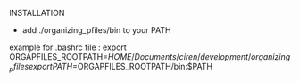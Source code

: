 INSTALLATION
  - add ./organizing_pfiles/bin to your PATH

example for .bashrc file :
export ORGAPFILES_ROOTPATH=$HOME/Documents/ciren/development/organizing_pfiles
export PATH=$ORGAPFILES_ROOTPATH/bin:$PATH
